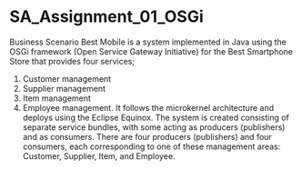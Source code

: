 # SA_Assignment_01_OSGi

Business Scenario
Best Mobile is a system implemented in Java using the OSGi framework (Open Service Gateway Initiative) for the Best Smartphone Store that provides four services;
1. Customer management
2. Supplier management
3. Item management
4. Employee management.
It follows the microkernel architecture and deploys using the Eclipse Equinox. The system is created consisting of separate service bundles, with some acting as producers (publishers) and as consumers. There are four producers (publishers) and four consumers, each corresponding to one of these management areas: Customer, Supplier, Item, and Employee.


